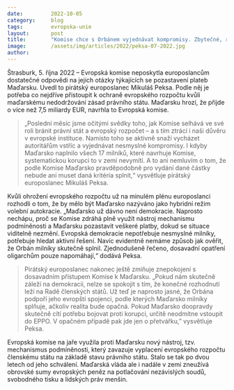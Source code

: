 ```yaml
---
date:         2022-10-05
category:     blog
tags:         evropska-unie
layout:       post
title:        "Komise chce s Orbánem vyjednávat kompromisy. Zbytečné, říká europoslanec Mikuláš Peksa"
image:        /assets/img/articles/2022/peksa-07-2022.jpg
author:       
---
```

Štrasburk, 5. října 2022 – Evropská komise neposkytla europoslancům dostatečné odpovědi na jejich otázky týkajících se pozastavení plateb Maďarsku. Uvedl to pirátský europoslanec Mikuláš Peksa. Podle něj je potřeba co nejdříve přistoupit k ochraně evropského rozpočtu kvůli maďarskému nedodržování zásad právního státu. Maďarsku hrozí, že přijde o více než 7,5 miliardy EUR, navrhla to Evropská komise. 

> „Poslední měsíc jsme očitými svědky toho, jak Komise selhává ve své roli bránit právní stát a evropský rozpočet – a s tím ztrácí i naši důvěru v evropské instituce. Namísto toho se aktivně snaží vycházet autoritářům vstříc a vyjednávat nesmyslné kompromisy. I kdyby Maďarsko naplnilo všech 17 milníků, které navrhuje Komise, systematickou korupci to v zemi nevymítí. A to ani nemluvím o tom, že podle Komise Maďarsko pravděpodobně pro vydání dané částky nebude ani muset daná kritéria splnit,“ vysvětluje pirátský europoslanec Mikuláš Peksa.

Kvůli ohrožení evropského rozpočtu už na minulém plénu europoslanci rozhodli o tom, že by mělo být Maďarsko nazýváno jako hybridní režim volební autokracie. „Maďarsko už dávno není demokracie. Naprosto nechápu, proč se Komise zdráhá plně využít nástroj mechanismu podmíněnosti a Maďarsku pozastavit veškeré platby, dokud se situace viditelně nezmění. Evropská demokracie nepotřebuje nesmyslné milníky, potřebuje hledat aktivní řešení. Navíc evidentně nemáme způsob jak ověřit, že Orbán milníky skutečně splnil. Zjednodušeně řečeno, dosavadní opatření oligarchům pouze napomáhají,“ dodává Peksa.
 
> Pirátský europoslanec nakonec ještě zmiňuje znepokojení s dosavadním přístupem Komise k Maďarsku. „Pokud nám skutečně záleží na demokracii, nelze se spokojit s tím, že konečné rozhodnutí leží na Radě členských států. Už teď je naprosto jasné, že Orbána podpoří jeho evropští spojenci, podle kterých Maďarsko milníky splňuje, ačkoliv realita bude opačná. Pokud Maďarsko doopravdy skutečně cítí potřebu bojovat proti korupci, určitě neodmítne vstoupit do EPPO. V opačném případě pak jde jen o přetvářku,” vysvětluje Peksa.
 
Evropská komise na jaře využila proti Maďarsku nový nástroj, tzv. mechanismus podmíněnosti, který zavazuje vyplacení evropského rozpočtu členskému státu na základě stavu právního státu. Stalo se tak po dvou letech od jeho schválení. Maďarská vláda ale i nadále v zemi zneužívá obrovské sumy evropských peněz na potlačování nezávislých soudů, svobodného tisku a lidských práv menšin.
